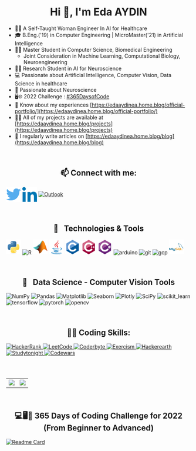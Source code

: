 <h1 align="center">Hi 👋, I'm Eda AYDIN</h1>

<!--
**edaaydinea/edaaydinea** is a ✨ _special_ ✨ repository because its `README.md` (this file) appears on your GitHub profile.-->

- 👩‍💻 A Self-Taught Woman Engineer In AI for Healthcare
- 🎓 B.Eng.('19) in Computer Engineering | MicroMaster('21) in Artificial Intelligence
- 👩‍🎓 Master Student in Computer Science, Biomedical Engineering
  - Joint Consideration in Machine Learning, Computational Biology, Neuroengineering
- 👩‍💻 Research Student in AI for Neuroscience
- 💻 Passionate about Artificial Intelligence, Computer Vision, Data Science in healthcare
- 🧠 Passionate about Neuroscience
- 🖥️🌐 2022 Challenge : [#365DaysofCode](https://edaaydinea.home.blog/365-days-of-code/)
- 📄 Know about my experiences [https://edaaydinea.home.blog/official-portfolio/](https://edaaydinea.home.blog/official-portfolio/)
- 👨‍💻 All of my projects are available at [https://edaaydinea.home.blog/projects](https://edaaydinea.home.blog/projects)
- 📝 I regularly write articles on [https://edaaydinea.home.blog/blog](https://edaaydinea.home.blog/blog)


<p>&nbsp;</p>

<h2 align="center">📫 Connect with me:</h2>
<p align="left">
  <a href="https://twitter.com/edaaydinea" target="blank"> 
    <img align="center" src="https://github.com/edaaydinea/social-icons/blob/main/twitter.svg" alt="Twitter" height="40" width="40" /></a>
  <a href="https://linkedin.com/in/edaaydinea" target="blank"> 
    <img align="center" src="https://github.com/edaaydinea/social-icons/blob/main/linkedin.svg" alt="LinkedIn" height="40" width="40" /></a>
  <a href="mailto:eda.aicodingwoman@@outlook.com" target="blank"> 
    <img align="center" src="https://techcommunity.microsoft.com/t5/image/serverpage/image-id/172206i70472167E79B9D0F/image-size/large?v=v2&px=999" alt="Outlook" height="40" width="40" /></a>
</p>

<p>&nbsp;</p>

<h2 align="center">🔧 &nbsp; Technologies & Tools</h2>
<p align="left"> 
  <img src="https://raw.githubusercontent.com/devicons/devicon/master/icons/python/python-original.svg" alt="python" width="40" height="40"/>
  <img src="https://cdn4.iconfinder.com/data/icons/logos-and-brands/512/285_R_Project_logo-512.png" alt="R" width="40" height="40"/>
  <img src="https://github.com/edaaydinea/social-icons/blob/main/matlab.svg" alt="matlab" width="40" height="40"/>
  <img src="https://raw.githubusercontent.com/devicons/devicon/master/icons/java/java-original.svg" alt="java" width="40" height="40"/>
  <img src="https://raw.githubusercontent.com/devicons/devicon/master/icons/c/c-original.svg" alt="c" width="40" height="40"/>
  <img src="https://raw.githubusercontent.com/devicons/devicon/master/icons/cplusplus/cplusplus-original.svg" alt="cplusplus" width="40" height="40"/> 
  <img src="https://raw.githubusercontent.com/devicons/devicon/master/icons/csharp/csharp-original.svg" alt="csharp" width="40" height="40"/>  
  <img src="https://cdn.worldvectorlogo.com/logos/arduino-1.svg" alt="arduino" width="40" height="40"/>
  <img src="https://www.vectorlogo.zone/logos/git-scm/git-scm-icon.svg" alt="git" width="40" height="40"/>
  <img src="https://www.vectorlogo.zone/logos/google_cloud/google_cloud-icon.svg" alt="gcp" width="40" height="40"/>
  <img src="https://raw.githubusercontent.com/devicons/devicon/master/icons/mysql/mysql-original-wordmark.svg" alt="mysql" width="40" height="40"/> 
</p>

<p>&nbsp;</p>

<h2 align="center">🔧 &nbsp; Data Science - Computer Vision Tools</h2>
<p align="left"> 
  <img src="https://icons-for-free.com/iconfiles/png/512/vscode+icons+type+numpy-1324451433766768098.png" alt="NumPy" width="40" height="40"/>
  <img src="https://upload.wikimedia.org/wikipedia/commons/thumb/2/22/Pandas_mark.svg/1200px-Pandas_mark.svg.png" alt="Pandas" width="40" height="40"/>
  <img src="https://upload.wikimedia.org/wikipedia/commons/thumb/8/84/Matplotlib_icon.svg/1200px-Matplotlib_icon.svg.png" alt="Matplotlib" width="40" height="40"/>
  <img src="https://seaborn.pydata.org/_images/logo-mark-lightbg.svg" alt="Seaborn" width="40" height="40"/>
  <img src="https://plotly.com/all_static/images/dark-logo.png" alt="Plotly" width="40" height="40"/>
  <img src="https://scipy.org/images/logo.svg" alt="SciPy" width="40" height="40"/>
  <img src="https://upload.wikimedia.org/wikipedia/commons/0/05/Scikit_learn_logo_small.svg" alt="scikit_learn" width="40" height="40"/>
  <img src="https://www.vectorlogo.zone/logos/tensorflow/tensorflow-icon.svg" alt="tensorflow" width="40" height="40"/>
  <img src="https://www.vectorlogo.zone/logos/pytorch/pytorch-icon.svg" alt="pytorch" width="40" height="40"/>
  <img src="https://www.vectorlogo.zone/logos/opencv/opencv-icon.svg" alt="opencv" width="40" height="40"/>
</p>

<p>&nbsp;</p>

<h2 align="center">👩‍💻 Coding Skills:</h2>
<p align="left"> 
  <a href="https://www.hackerrank.com/edaaydinea" target="_blank">
    <img src="https://cdn.worldvectorlogo.com/logos/hackerrank.svg" alt="HackerRank" width="40" height="40"/> </a>
  <a href="https://leetcode.com/edaaydinea/" target="_blank"> 
    <img src="https://upload.wikimedia.org/wikipedia/commons/1/19/LeetCode_logo_black.png" alt="LeetCode" width="40" height="40"/> </a>
  <a href="https://coderbyte.com/profile/edaaydinea" target="_blank">
    <img src="https://ph-files.imgix.net/9c97bf2c-f428-440b-845c-5060e4a8da91.png?auto=format" alt="Coderbyte" width="40" height="40"/> </a>
  <a href="https://exercism.org/profiles/edaaydinea" target="_blank">
    <img src="https://avatars.githubusercontent.com/u/5624255?s=200&v=4" alt="Exercism" width="40" height="40"/> </a>
  <a href="https://www.hackerearth.com/@edaaydinea" target="_blank">
    <img src="https://upload.wikimedia.org/wikipedia/commons/e/e8/HackerEarth_logo.png" alt="Hackerearth" width="40" height="40"/> </a>
  <a href="https://www.studytonight.com/profile?id=118691" target="_blank">
    <img src="http://www.studytonight.com/css/resource/favicon.png" alt="Studytonight" width="40" height="40"/> </a>
  <a href="https://www.codewars.com/users/edaaydinea" target"_blank">
    <img src="https://docs.codewars.com/logo.svg" alt="Codewars" width="40" heigth="40"/> </a>
</p>

<p>&nbsp;</p>

<table border="0" style="margin-top:30px; border:0px;" class="mt-4">
    <tr>
        <td align="center">
            <img src="https://github-readme-stats-lake-nine.vercel.app/api/top-langs/?username=edaaydinea&theme=dracula&layout=compact&langs_count=10" />
        </td>
        <td align="center">
            <img src="https://github-readme-stats-lake-nine.vercel.app/api?username=edaaydinea&count_private=true&show_icons=true&theme=dracula"/>
        </td> 
    </tr>
</table>


<p>&nbsp;</p>

<h2 align="center">💻🖥️🧠 365 Days of Coding Challenge for 2022 (From Beginner to Advanced)</h2>

[![Readme Card](https://github-readme-stats-lake-nine.vercel.app/api/pin/?username=edaaydinea&theme=dracula&repo=365-days-of-code)](https://github.com/edaaydinea/365-days-of-code)
<!--
<h2 align="center">Coding Repositories</h2>

[![Readme Card](https://github-readme-stats.vercel.app/api/pin/?username=edaaydinea&repo=HackerRank)](https://github.com/edaaydinea/HackerRank)
[![Readme Card](https://github-readme-stats.vercel.app/api/pin/?username=edaaydinea&repo=LeetCode)](https://github.com/edaaydinea/LeetCode)
[![Readme Card](https://github-readme-stats.vercel.app/api/pin/?username=edaaydinea&repo=Coderbyte)](https://github.com/edaaydinea/Coderbyte)
[![Readme Card](https://github-readme-stats.vercel.app/api/pin/?username=edaaydinea&repo=Exercism)](https://github.com/edaaydinea/Exercism)
[![Readme Card](https://github-readme-stats.vercel.app/api/pin/?username=edaaydinea&repo=Hackerearth)](https://github.com/edaaydinea/Hackerearth)
[![Readme Card](https://github-readme-stats.vercel.app/api/pin/?username=edaaydinea&repo=Studytonight)](https://github.com/edaaydinea/Studytonight)
[![Readme Card](https://github-readme-stats.vercel.app/api/pin/?username=edaaydinea&repo=Codewars)](https://github.com/edaaydinea/Codewars) -->

